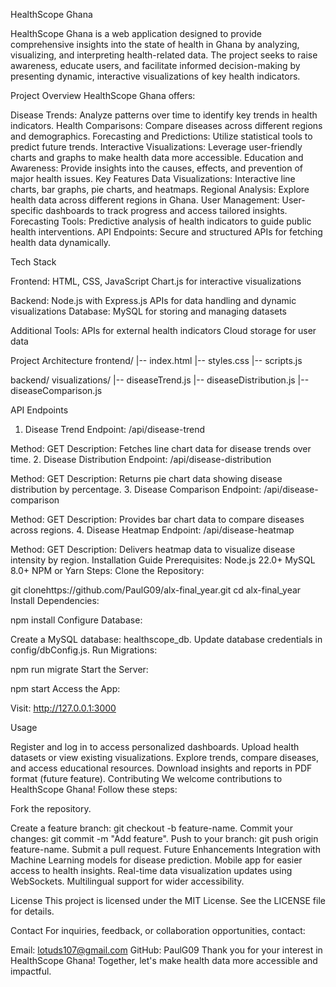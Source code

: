 HealthScope Ghana

HealthScope Ghana is a web application designed to provide comprehensive insights into the state of health in Ghana by analyzing, visualizing, and interpreting health-related data. The project seeks to raise awareness, educate users, and facilitate informed decision-making by presenting dynamic, interactive visualizations of key health indicators.

Project Overview
HealthScope Ghana offers:

Disease Trends: Analyze patterns over time to identify key trends in health indicators.
Health Comparisons: Compare diseases across different regions and demographics.
Forecasting and Predictions: Utilize statistical tools to predict future trends.
Interactive Visualizations: Leverage user-friendly charts and graphs to make health data more accessible.
Education and Awareness: Provide insights into the causes, effects, and prevention of major health issues.
Key Features
Data Visualizations: Interactive line charts, bar graphs, pie charts, and heatmaps.
Regional Analysis: Explore health data across different regions in Ghana.
User Management: User-specific dashboards to track progress and access tailored insights.
Forecasting Tools: Predictive analysis of health indicators to guide public health interventions.
API Endpoints: Secure and structured APIs for fetching health data dynamically.

Tech Stack

Frontend:
HTML, CSS, JavaScript
Chart.js for interactive visualizations

Backend:
Node.js with Express.js
APIs for data handling and dynamic visualizations
Database:
MySQL for storing and managing datasets

Additional Tools:
APIs for external health indicators
Cloud storage for user data

Project Architecture
frontend/
|-- index.html
|-- styles.css
|-- scripts.js

backend/
visualizations/
|-- diseaseTrend.js
|-- diseaseDistribution.js
|-- diseaseComparison.js

API Endpoints
1. Disease Trend
Endpoint: /api/disease-trend

Method: GET
Description: Fetches line chart data for disease trends over time.
2. Disease Distribution
Endpoint: /api/disease-distribution

Method: GET
Description: Returns pie chart data showing disease distribution by percentage.
3. Disease Comparison
Endpoint: /api/disease-comparison

Method: GET
Description: Provides bar chart data to compare diseases across regions.
4. Disease Heatmap
Endpoint: /api/disease-heatmap

Method: GET
Description: Delivers heatmap data to visualize disease intensity by region.
Installation Guide
Prerequisites:
Node.js 22.0+
MySQL 8.0+
NPM or Yarn
Steps:
Clone the Repository:

git clonehttps://github.com/PaulG09/alx-final_year.git
cd alx-final_year
Install Dependencies:

npm install
Configure Database:

Create a MySQL database: healthscope_db.
Update database credentials in config/dbConfig.js.
Run Migrations:

npm run migrate
Start the Server:

npm start
Access the App:

Visit: http://127.0.0.1:3000

Usage

Register and log in to access personalized dashboards.
Upload health datasets or view existing visualizations.
Explore trends, compare diseases, and access educational resources.
Download insights and reports in PDF format (future feature).
Contributing
We welcome contributions to HealthScope Ghana! Follow these steps:

Fork the repository.

Create a feature branch: git checkout -b feature-name.
Commit your changes: git commit -m "Add feature".
Push to your branch: git push origin feature-name.
Submit a pull request.
Future Enhancements
Integration with Machine Learning models for disease prediction.
Mobile app for easier access to health insights.
Real-time data visualization updates using WebSockets.
Multilingual support for wider accessibility.

License
This project is licensed under the MIT License. See the LICENSE file for details.

Contact
For inquiries, feedback, or collaboration opportunities, contact:

Email: lotuds107@gmail.com
GitHub: PaulG09
Thank you for your interest in HealthScope Ghana! Together, let's make health data more accessible and impactful.
